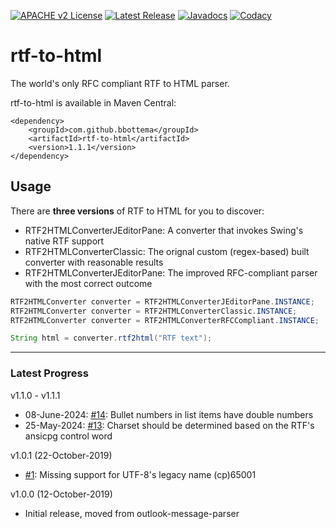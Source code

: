 [![APACHE v2 License](https://img.shields.io/badge/license-apachev2-blue.svg?style=flat)](LICENSE-2.0.txt) 
[![Latest Release](https://img.shields.io/maven-central/v/com.github.bbottema/rtf-to-html.svg?style=flat)](http://search.maven.org/#search%7Cgav%7C1%7Cg%3A%22com.github.bbottema%22%20AND%20a%3A%22rtf-to-html%22) 
[![Javadocs](http://www.javadoc.io/badge/com.github.bbottema/rtf-to-html.svg)](http://www.javadoc.io/doc/com.github.bbottema/rtf-to-html)
[![Codacy](https://img.shields.io/codacy/grade/2686e9520dcc4833b3205d7bc89c3678.svg?style=flat)](https://www.codacy.com/app/b-bottema/rtf-to-html)

# rtf-to-html #

The world's only RFC compliant RTF to HTML parser.

rtf-to-html is available in Maven Central:

```
<dependency>
    <groupId>com.github.bbottema</groupId>
    <artifactId>rtf-to-html</artifactId>
    <version>1.1.1</version>
</dependency>
```

## Usage

There are **three versions** of RTF to HTML for you to discover:

* RTF2HTMLConverterJEditorPane: A converter that invokes Swing's native RTF support
* RTF2HTMLConverterClassic: The orignal custom (regex-based) built converter with reasonable results
* RTF2HTMLConverterJEditorPane: The improved RFC-compliant parser with the most correct outcome

```java
RTF2HTMLConverter converter = RTF2HTMLConverterJEditorPane.INSTANCE;
RTF2HTMLConverter converter = RTF2HTMLConverterClassic.INSTANCE;
RTF2HTMLConverter converter = RTF2HTMLConverterRFCCompliant.INSTANCE;

String html = converter.rtf2html("RTF text");
```


---


### Latest Progress ###


v1.1.0 - v1.1.1

- 08-June-2024: [#14](https://github.com/bbottema/rtf-to-html/issues/14): Bullet numbers in list items have double numbers
- 25-May-2024: [#13](https://github.com/bbottema/rtf-to-html/issues/13): Charset should be determined based on the RTF's ansicpg control word


v1.0.1 (22-October-2019)

- [#1](https://github.com/bbottema/rtf-to-html/issues/1): Missing support for UTF-8's legacy name (cp)65001


v1.0.0 (12-October-2019)

- Initial release, moved from outlook-message-parser